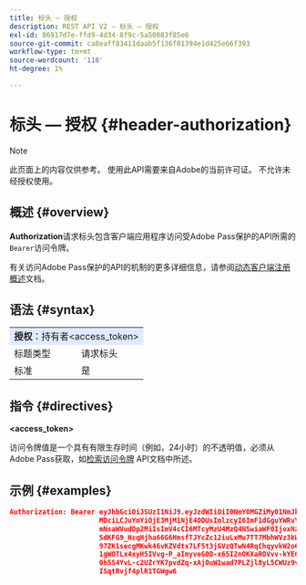 ```yaml
---
title: 标头 — 授权
description: REST API V2 — 标头 — 授权
exl-id: 86917d7e-ffd9-4d34-8f9c-5a50083f85e6
source-git-commit: ca8eaff83411daab5f136f01394e1d425e66f393
workflow-type: tm+mt
source-wordcount: '118'
ht-degree: 1%

---
```



# 标头 — 授权 {#header-authorization}

>[!NOTE]
>
> 此页面上的内容仅供参考。 使用此API需要来自Adobe的当前许可证。 不允许未经授权使用。

## 概述 {#overview}

<b>Authorization</b>请求标头包含客户端应用程序访问受Adobe Pass保护的API所需的`Bearer`访问令牌。

有关访问Adobe Pass保护的API的机制的更多详细信息，请参阅[动态客户端注册概述](../../../dcr-api/dynamic-client-registration-overview.md)文档。

## 语法 {#syntax}

<table>
   <tr>
      <td style="background-color: #DEEBFF;" colspan="2"><b>授权</b>：持有者&lt;access_token&gt;</td>
   </tr>
   <tr>
      <td>标题类型</td>
      <td>请求标头</td>
   </tr>
   <tr>
      <td>标准</td>
      <td>是</td>
   </tr>
</table>

## 指令 {#directives}

<b>&lt;access_token></b>

访问令牌值是一个具有有限生存时间（例如，24小时）的不透明值，必须从Adobe Pass获取，如[检索访问令牌](../../../dcr-api/apis/dynamic-client-registration-apis-retrieve-access-token.md) API文档中所述。

## 示例 {#examples}

```JSON
Authorization: Bearer eyJhbGciOiJSUzI1NiJ9.eyJzdWIiOiI0NmY0MGZiMy01NmJkLTQyYTktOTExYS02YmZmNmEyZmY0
                      MDciLCJuYmYiOjE3MjM1NjE4ODUsImlzcyI6ImF1dGguYWRvYmUuY29tIiwic2NvcGVzIjoiYXBpO
                      mNsaWVudDp2MiIsImV4cCI6MTcyMzU4MzQ4NSwiaWF0IjoxNzIzNTYxODg1fQ.aZUZqwN2fCqNXgX
                      SdKFG9_HcqHjha66G6HmsfTJYcZc12iuLxMu7TT7MbhWVz3kW1jRqgJv8PHhrFSBL5_dgJ1PRSuDg
                      97ZK1secgMKwk46vKZVdtx7LF5t3jGVzQTwN4RqChqyvkW2o67KxVk5xarwJtwB2fwhX_732CYDcv
                      1gWOTLx4xyH5IVvg-P_aImyveG0D-x65I2nOKXaROVvv-kYE6B9OQv_-JBGj72R_yS2AyJQC0R_im
                      0h5S4YvL-c2UZrYK7pvdZq-xAj0uW1wad7PLZjl8yL5CWUz9vzQk2Cmj8adsydjb0u0P3aFrJ0HE9
                      ISqtRvjf4plR1TGWgw6
```
